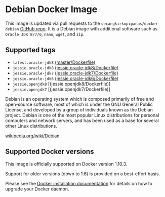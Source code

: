 # Debian Docker Image

This image is updated via pull requests to the `secangkirkopipanas/docker-debian` [GitHub repo]. It is a Debian image with additional software such as `Oracle JDK 8/7/6`, `nano`, `wget`, and `zip`.

## Supported tags
- `latest.oracle-jdk8` [(master/Dockerfile)]
- `jessie.oracle-jdk8` [(jessie.oracle-jdk8/Dockerfile)]
- `jessie.oracle-jdk7` [(jessie.oracle-jdk7/Dockerfile)]
- `jessie.oracle-jdk6` [(jessie.oracle-jdk6/Dockerfile)]
- `jessie.openjdk8` [(jessie.openjdk8/Dockerfile)]
- `jessie.openjdk7` [(jessie.openjdk7/Dockerfile)]

Debian is an operating system which is composed primarily of free and open-source software, most of which is under the GNU General Public License, and developed by a group of individuals known as the Debian project. Debian is one of the most popular Linux distributions for personal computers and network servers, and has been used as a base for several other Linux distributions.

[wikipedia.org/wiki/Debian]

## Supported Docker versions
This image is officially supported on Docker version 1.10.3.

Support for older versions (down to 1.6) is provided on a best-effort basis.

Please see the [Docker installation documentation] for details on how to upgrade your Docker daemon.


   [GitHub repo]: <https://github.com/secangkirkopipanas/docker-debian>
   [wikipedia.org/wiki/Debian]: <https://en.wikipedia.org/wiki/Debian>
   [Docker installation documentation]: <https://docs.docker.com/installation/>
   [(master/Dockerfile)]: <https://github.com/secangkirkopipanas/docker-debian/blob/master/Dockerfile>
   [(jessie.oracle-jdk8/Dockerfile)]: <https://github.com/secangkirkopipanas/docker-debian/blob/jessie.oracle-jdk8/Dockerfile>
   [(jessie.oracle-jdk7/Dockerfile)]: <https://github.com/secangkirkopipanas/docker-debian/blob/jessie.oracle-jdk7/Dockerfile>
   [(jessie.oracle-jdk6/Dockerfile)]: <https://github.com/secangkirkopipanas/docker-debian/blob/jessie.oracle-jdk6/Dockerfile>
